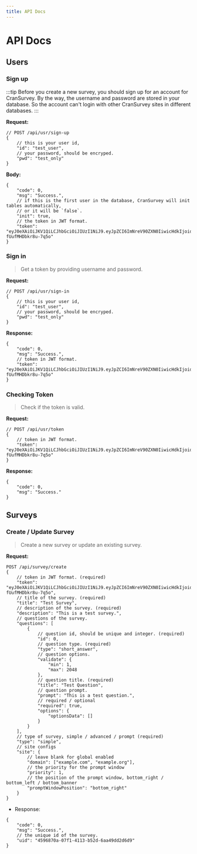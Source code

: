 ```yaml
---
title: API Docs
---
```


# API Docs

## Users

### Sign up

:::tip
Before you create a new survey, you should sign up for an account for CranSurvey. By the way, the username and password are stored in your database. So the account can't login with other CranSurvey sites in different databases.
:::

**Request:**

```jsonc
// POST /api/usr/sign-up
{
    // this is your user id,
    "id": "test_user",
    // your password, should be encryped.
    "pwd": "test_only"
}
```

**Body:**

```jsonc
{
    "code": 0,
    "msg": "Success.",
    // if this is the first user in the database, CranSurvey will init tables automatically,
    // or it will be `false`.
    "init": true,
    // the token in JWT format.
    "token": "eyJ0eXAiOiJKV1QiLCJhbGciOiJIUzI1NiJ9.eyJpZCI6ImNreV90ZXN0IiwicHdkIjoidGVzdF9vbmx5In0.zdKK04qbK01SyslHXynVMqdez-fUufMHDbkr8u-7q5o"
}
```

### Sign in

> Get a token by providing username and password.

**Request:**

```jsonc
// POST /api/usr/sign-in
{
    // this is your user id,
    "id": "test_user",
    // your password, should be encryped.
    "pwd": "test_only"
}
```

**Response:**

```jsonc
{
    "code": 0,
    "msg": "Success.",
    // token in JWT format.
    "token": "eyJ0eXAiOiJKV1QiLCJhbGciOiJIUzI1NiJ9.eyJpZCI6ImNreV90ZXN0IiwicHdkIjoidGVzdF9vbmx5In0.zdKK04qbK01SyslHXynVMqdez-fUufMHDbkr8u-7q5o"
}
```

### Checking Token

> Check if the token is valid.

**Request:**

```jsonc
// POST /api/usr/token
{
    // token in JWT format.
    "token": "eyJ0eXAiOiJKV1QiLCJhbGciOiJIUzI1NiJ9.eyJpZCI6ImNreV90ZXN0IiwicHdkIjoidGVzdF9vbmx5In0.zdKK04qbK01SyslHXynVMqdez-fUufMHDbkr8u-7q5o"
}
```

**Response:**

```jsonc
{
    "code": 0,
    "msg": "Success."
}
```

## Surveys

### Create / Update Survey

> Create a new survey or update an existing survey.

**Request:**

```jsonc
POST /api/survey/create
{
    // token in JWT format. (required)
    "token": "eyJ0eXAiOiJKV1QiLCJhbGciOiJIUzI1NiJ9.eyJpZCI6ImNreV90ZXN0IiwicHdkIjoidGVzdF9vbmx5In0.zdKK04qbK01SyslHXynVMqdez-fUufMHDbkr8u-7q5o",
    // title of the survey. (required)
    "title": "Test Survey",
    // description of the survey. (required)
    "description": "This is a test survey.",
    // questions of the survey.
    "questions": [
        {
            // question id, should be unique and integer. (required)
            "id": 0,
            // question type. (required)
            "type": "short_answer",
            // question options.
            "validate": {
                "min": 1,
                "max": 2048
            },
            // question title. (required)
            "title": "Test Question",
            // question prompt.
            "prompt": "This is a test question.",
            // required / optional
            "required": true,
            "options": {
                "optionsData": []
            }
        }
    ],
    // type of survey, simple / advanced / prompt (required)
    "type": "simple",
    // site configs
    "site": {
        // leave blank for global enabled
        "domain": ["example.com", "example.org"],
        // the priority for the prompt window
        "priority": 1,
        // the position of the prompt window, bottom_right / bottom_left / bottom_banner
        "promptWindowPosition": "bottom_right"
    }
}
```

- Response:

```jsonc
{
    "code": 0,
    "msg": "Success.",
    // the unique id of the survey.
    "uid": "4596870a-07f1-4113-b52d-6aa49dd2d6d9"
}
```
